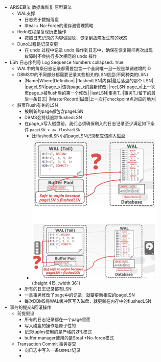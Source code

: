 - ARISE算法 数据库恢复 原型算法
	- WAL支撑
		- 日志先于数据落盘
		- Steal + No-Force的缓存池管理策略
	- Redo过程是复现历史操作
		- 按照日志记录的内容做回放，恢复到故障发生前的状态
	- Duno过程是记录变更
		- 在 undo 过程中记录 undo 操作到日志中，确保在恢复期间再次出现故障时不会执行多次相同的 undo 操作
- LSN 日志序列号 Log Sequence Numbers
  collapsed:: true
	- WAL中的每条日志记录都需要包含一个全局唯一且一般是单调递增的ID
	- DBMS中的不同部分都需要记录某些相关的LSN信息(不同种类的LSN)
		- |Name|Where|Definition|
		  |flushedLSN|内存|最后落盘的那个 LSN|
		  |pageLSN|page_x|该页page_x的最新修改|
		  |recLSN|page_x|上一次页page_x被flush后的第一个修改|
		  |lastLSN|事务T_i|事务T_i留下的最后一条日志|
		  |MasterRecord|磁盘|上一次打checkpoint点对应的地方|
	- 脏页Flush有关的LSN
		- 被刷新的page都包含pageLSN
		- DBMS会持续追踪flushedLSN
		- 在page_x写入磁盘前，我们必须确保刷入的日志记录至少满足如下条件 `pageLSN_x <= flushedLSN`
			- 比flushedLSN小的pageLSN记录都应该刷入磁盘
			- ![image.png](../assets/image_1720249802168_0.png){:height 415, :width 361}
		- 所有的日志记录都有LSN
		- 一旦事务修改了page中的记录，就要更新相应的pageLSN
		- 每次DBMS将WAL缓冲区写入磁盘，就更新在内存中的flushedLSN
- 事务的提交&回滚操作
	- 前提假设
		- 所有的日志记录都在一个page里面
		- 写入磁盘的操作是原子性的
		- 记录tuples使用的是严格的2PL模式
		- buffer manager使用的是Steal +No-force模式
	- Transaction Commit 事务提交
		- 向日志中写入一条`COMMIT`记录
		-